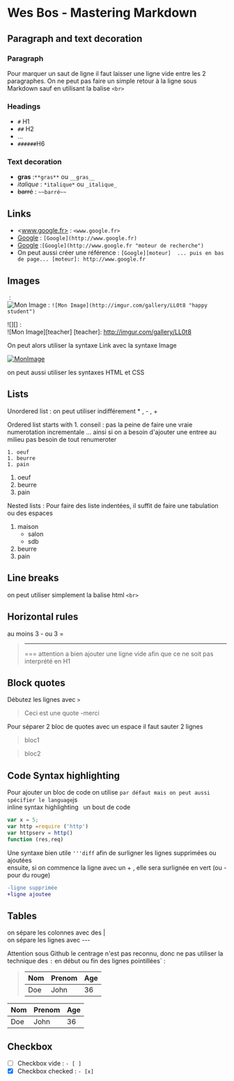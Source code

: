# Wes Bos - Mastering Markdown

## Paragraph and text decoration

### Paragraph

Pour marquer un saut de ligne il faut laisser une ligne vide entre les 2 paragraphes. On ne peut pas faire un simple retour à la ligne sous Markdown sauf en utilisant la balise `<br>`

### Headings

* `#` H1
* `##` H2  
* ...
* `######`H6

### Text decoration

* **gras** :`**gras**` ou `__gras__` 
* *italique* : `*italique*` ou `_italique_`
* ~~barré~~ : `~~barré~~`

## Links

* <www.google.fr> : `<www.google.fr>`
* [Google](http://www.google.fr) : `[Google](http://www.google.fr)`
* [Google](http://www.google.fr "moteur de recherche") :`[Google](http://www.google.fr "moteur de recherche")`
* On peut aussi créer une référence : `[Google][moteur]  ... puis en bas de page... [moteur]: http://www.google.fr`


## Images

![]() : <br>
![Mon Image](http://imgur.com/gallery/LL0t8 "happy student") : `![Mon Image](http://imgur.com/gallery/LL0t8 "happy student")`

![][] : <br>
![Mon Image][teacher]
[teacher]: http://imgur.com/gallery/LL0t8

On peut alors utiliser la syntaxe Link avec la syntaxe Image

[![MonImage](http://imgur.com/gallery/LL0t8)](http://imgur.com/gallery/LL0t8)

on peut aussi utiliser les syntaxes HTML et CSS

## Lists

Unordered list : on peut utiliser indifférement * , - , +

Ordered list starts with 1. 
conseil : pas la peine de faire une vraie numerotation incrementale ... ainsi si on a besoin d'ajouter une entree au milieu pas besoin de tout renumeroter
```
1. oeuf
1. beurre
1. pain
```

1. oeuf
1. beurre
1. pain


Nested lists : Pour faire des liste indentées, il suffit de faire une tabulation ou des espaces <br>

1. maison
    - salon
    - sdb
1. beurre
1. pain


## Line breaks

on peut utiliser simplement la balise html `<br>`

## Horizontal rules

au moins 3 - ou 3 = <br>
> ---
> ===
attention a bien ajouter une ligne vide afin que ce ne soit pas interprété en H1

## Block quotes

Débutez les lignes avec `>`

>Ceci est une quote
>-merci

Pour séparer 2 bloc de quotes avec un espace il faut sauter 2 lignes
>bloc1


>bloc2

## Code Syntax highlighting

Pour ajouter un bloc de code on utilise ``` par défaut mais on peut aussi spécifier le language ```js <br>
inline syntax highlighting  ` `un bout de code` ` <br>

```js
var x = 5;
var http =require ('http')
var httpserv = http()
function (res,req)
```



Une syntaxe bien utile ` '''diff ` afin de surligner les lignes supprimées ou ajoutées  <br>
ensuite, si on commence la ligne avec un + , elle sera surlignée en vert (ou - pour du rouge)
```diff
-ligne supprimée
+ligne ajoutee
```

## Tables

on sépare les colonnes avec des | <br>
on sépare les lignes avec --- <br>

Attention sous Github le centrage n'est pas reconnu, donc ne pas utiliser la technique des `:` en début ou fin des lignes pointillées` :

>Nom|Prenom|Age|
>------|---|---|
>Doe|John|36|

Nom|Prenom|Age|
------|---|---|
|Doe|John|36|

## Checkbox

- [ ] Checkbox vide : `- [ ]`
- [x] Checkbox checked : `- [x]` 
